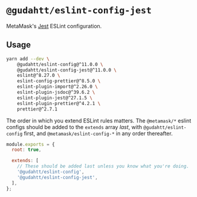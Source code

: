 # `@gudahtt/eslint-config-jest`

MetaMask's [Jest](https://jestjs.io/) ESLint configuration.

## Usage

```bash
yarn add --dev \
    @gudahtt/eslint-config@^11.0.0 \
    @gudahtt/eslint-config-jest@^11.0.0 \
    eslint@^8.27.0 \
    eslint-config-prettier@^8.5.0 \
    eslint-plugin-import@^2.26.0 \
    eslint-plugin-jsdoc@^39.6.2 \
    eslint-plugin-jest@^27.1.5 \
    eslint-plugin-prettier@^4.2.1 \
    prettier@^2.7.1
```

The order in which you extend ESLint rules matters.
The `@metamask/*` eslint configs should be added to the `extends` array _last_,
with `@gudahtt/eslint-config` first, and `@metamask/eslint-config-*` in any
order thereafter.

```js
module.exports = {
  root: true,

  extends: [
    // These should be added last unless you know what you're doing.
    '@gudahtt/eslint-config',
    '@gudahtt/eslint-config-jest',
  ],
};
```
